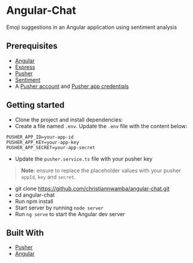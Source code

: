 # Angular-Chat
Emoji suggestions in an Angular application using sentiment analysis

## Prerequisites
- [Angular](https://angular.io)
- [Express](https://expressjs.com/)
- [Pusher](https://pusher.com)
- [Sentiment](https://github.com/thisandagain/sentiment)
- A [Pusher account](https://pusher.com/signup) and [Pusher app credentials](http://dashboard.pusher.com/)


## Getting started
- Clone the project and install dependencies:
- Create a file named `.env`. Update the `.env` file with the content below:

```
PUSHER_APP_ID=your-app-id
PUSHER_APP_KEY=your-app-key
PUSHER_APP_SECRET=your-app-secret
```

- Update the `pusher.service.ts` file with your pusher key

> **Note**: ensure to replace the placeholder values with your pusher `appId`, `key` and `secret`.

- git clone https://github.com/christiannwamba/angular-chat.git
- cd angular-chat 
- Run npm install 
- Start server by running `node server`
- Run `ng serve` to start the Angular dev server 


## Built With

* [Pusher](https://pusher.com/) 
* [Angular](http://angular.io)  
